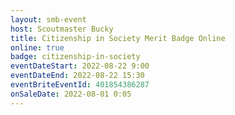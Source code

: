 ```yaml
---
layout: smb-event
host: Scoutmaster Bucky
title: Citizenship in Society Merit Badge Online
online: true
badge: citizenship-in-society
eventDateStart: 2022-08-22 9:00
eventDateEnd: 2022-08-22 15:30
eventBriteEventId: 401854386287
onSaleDate: 2022-08-01 0:05
---
```

